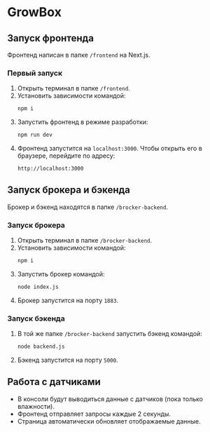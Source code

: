 # GrowBox

## Запуск фронтенда

Фронтенд написан в папке `/frontend` на Next.js.

### Первый запуск
1. Открыть терминал в папке `/frontend`.
2. Установить зависимости командой:
   ```sh
   npm i
   ```
3. Запустить фронтенд в режиме разработки:
   ```sh
   npm run dev
   ```
4. Фронтенд запустится на `localhost:3000`. Чтобы открыть его в браузере, перейдите по адресу:
   ```
   http://localhost:3000
   ```

## Запуск брокера и бэкенда

Брокер и бэкенд находятся в папке `/brocker-backend`.

### Запуск брокера
1. Открыть терминал в папке `/brocker-backend`.
2. Установить зависимости командой:
   ```sh
   npm i
   ```
3. Запустить брокер командой:
   ```sh
   node index.js
   ```
4. Брокер запустится на порту `1883`.

### Запуск бэкенда
1. В той же папке `/brocker-backend` запустить бэкенд командой:
   ```sh
   node backend.js
   ```
2. Бэкенд запустится на порту `5000`.

## Работа с датчиками

- В консоли будут выводиться данные с датчиков (пока только влажности).
- Фронтенд отправляет запросы каждые 2 секунды.
- Страница автоматически обновляет отображаемые данные.
